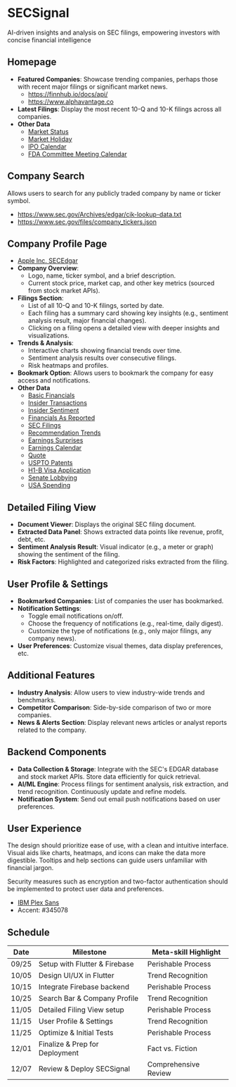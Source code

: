 # SECSignal
AI-driven insights and analysis on SEC filings, empowering investors with concise financial intelligence

## Homepage
- **Featured Companies**: Showcase trending companies, perhaps those with recent major filings or significant market news.
  - https://finnhub.io/docs/api/
  - https://www.alphavantage.co
- **Latest Filings**: Display the most recent 10-Q and 10-K filings across all companies.
- **Other Data**
  - [Market Status](https://finnhub.io/docs/api/market-status)
  - [Market Holiday](https://finnhub.io/docs/api/market-holiday)
  - [IPO Calendar](https://finnhub.io/docs/api/ipo-calendar)
  - [FDA Committee Meeting Calendar](https://finnhub.io/docs/api/fda-committee-meeting-calendar)

## Company Search
Allows users to search for any publicly traded company by name or ticker symbol.
- https://www.sec.gov/Archives/edgar/cik-lookup-data.txt
- https://www.sec.gov/files/company_tickers.json

## Company Profile Page
- [Apple Inc. SECEdgar](https://data.sec.gov/submissions/CIK0000320193.json)
- **Company Overview**: 
  - Logo, name, ticker symbol, and a brief description.
  - Current stock price, market cap, and other key metrics (sourced from stock market APIs).
- **Filings Section**: 
  - List of all 10-Q and 10-K filings, sorted by date.
  - Each filing has a summary card showing key insights (e.g., sentiment analysis result, major financial changes).
  - Clicking on a filing opens a detailed view with deeper insights and visualizations.
- **Trends & Analysis**:
  - Interactive charts showing financial trends over time.
  - Sentiment analysis results over consecutive filings.
  - Risk heatmaps and profiles.
- **Bookmark Option**: Allows users to bookmark the company for easy access and notifications.
- **Other Data**
  - [Basic Financials](https://finnhub.io/docs/api/company-basic-financials)
  - [Insider Transactions](https://finnhub.io/docs/api/insider-transactions)
  - [Insider Sentiment](https://finnhub.io/docs/api/insider-sentiment)
  - [Financials As Reported](https://finnhub.io/docs/api/financials-reported)
  - [SEC Filings](https://finnhub.io/docs/api/filings)
  - [Recommendation Trends](https://finnhub.io/docs/api/recommendation-trends)
  - [Earnings Surprises](https://finnhub.io/docs/api/company-earnings)
  - [Earnings Calendar](https://finnhub.io/docs/api/earnings-calendar)
  - [Quote](https://finnhub.io/docs/api/quote)
  - [USPTO Patents](https://finnhub.io/docs/api/stock-uspto-patent)
  - [H1-B Visa Application](https://finnhub.io/docs/api/stock-visa-application)
  - [Senate Lobbying](https://finnhub.io/docs/api/stock-lobbying)
  - [USA Spending](https://finnhub.io/docs/api/stock-usa-spending)

## Detailed Filing View

- **Document Viewer**: Displays the original SEC filing document.
- **Extracted Data Panel**: Shows extracted data points like revenue, profit, debt, etc.
- **Sentiment Analysis Result**: Visual indicator (e.g., a meter or graph) showing the sentiment of the filing.
- **Risk Factors**: Highlighted and categorized risks extracted from the filing.

## User Profile & Settings

- **Bookmarked Companies**: List of companies the user has bookmarked.
- **Notification Settings**: 
  - Toggle email notifications on/off.
  - Choose the frequency of notifications (e.g., real-time, daily digest).
  - Customize the type of notifications (e.g., only major filings, any company news).
- **User Preferences**: Customize visual themes, data display preferences, etc.

## Additional Features

- **Industry Analysis**: Allow users to view industry-wide trends and benchmarks.
- **Competitor Comparison**: Side-by-side comparison of two or more companies.
- **News & Alerts Section**: Display relevant news articles or analyst reports related to the company.

## Backend Components

- **Data Collection & Storage**: Integrate with the SEC's EDGAR database and stock market APIs. Store data efficiently for quick retrieval.
- **AI/ML Engine**: Process filings for sentiment analysis, risk extraction, and trend recognition. Continuously update and refine models.
- **Notification System**: Send out email push notifications based on user preferences.

## User Experience

The design should prioritize ease of use, with a clean and intuitive interface. Visual aids like charts, heatmaps, and icons can make the data more digestible. Tooltips and help sections can guide users unfamiliar with financial jargon.

Security measures such as encryption and two-factor authentication should be implemented to protect user data and preferences.

- [IBM Plex Sans](https://fonts.google.com/specimen/IBM+Plex+Sans)
- Accent: #345078
## Schedule
| Date  | Milestone                               | Meta-skill Highlight |
|-------|-----------------------------------------|----------------------|
| 09/25 | Setup with Flutter & Firebase           | Perishable Process   |
| 10/05 | Design UI/UX in Flutter                 | Trend Recognition    |
| 10/15 | Integrate Firebase backend              | Perishable Process   |
| 10/25 | Search Bar & Company Profile            | Trend Recognition    |
| 11/05 | Detailed Filing View setup              | Perishable Process   |
| 11/15 | User Profile & Settings                 | Trend Recognition    |
| 11/25 | Optimize & Initial Tests                | Perishable Process   |
| 12/01 | Finalize & Prep for Deployment          | Fact vs. Fiction     |
| 12/07 | Review & Deploy SECSignal               | Comprehensive Review |

